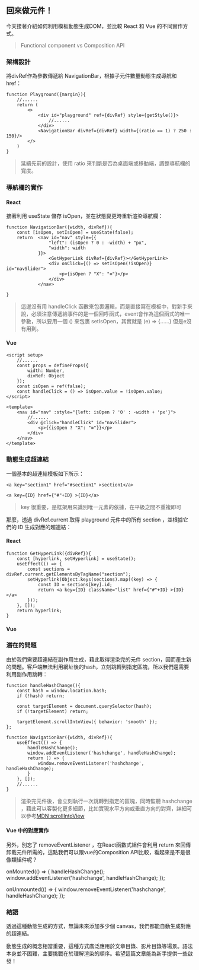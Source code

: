 ## 回來做元件！

今天接著介紹如何利用模板動態生成DOM，並比較 React 和 Vue 的不同實作方式。
> Functional component vs Composition API

### 架構設計
將divRef作為參數傳遞給 NavigationBar，根據子元件數量動態生成導航和 href：
```
function Playground({margin}){
    //......
    return (
        <>
            <div id="playground" ref={divRef} style={getStyle()}>
                //......
            </div>
            <NavigationBar divRef={divRef} width={(ratio == 1) ? 250 : 150}/>
        </>
    )
}
```
> 延續先前的設計，使用 ratio 來判斷是否為桌面端或移動端，調整導航欄的寬度。

### 導航欄的實作

#### React
接著利用 useState 儲存 isOpen，並在狀態變更時重新渲染導航欄：
```
function NavigationBar({width, divRef}){
    const [isOpen, setIsOpen] = useState(false);
    return  <nav id="nav" style={{
                "left": (isOpen ? 0 : -width) + "px",
                "width": width
            }}>
                <GetHyperLink divRef={divRef}></GetHyperLink>
                <div onClick={() => setIsOpen(!isOpen)} id="navSlider">
                    <p>{isOpen ? "X": "≡"}</p>
                </div>
            </nav>

}
```
> 這邊沒有用 handleClick 函數來包裹邏輯，而是直接寫在模板中，對新手來說，必須注意傳遞給事件的是一個回呼函式，event會作為這個函式的唯一參數，所以要用一個 () 來包裹 setIsOpen，其實就是 (e) => {......} 但是e沒有用到。

#### Vue
```
<script setup>
    //......
    const props = defineProps({
        width: Number,
        divRef: Object
    });
    const isOpen = ref(false);
    const handleClick = () => isOpen.value = !isOpen.value;
</script>

<template>
    <nav id="nav" :style="{left: isOpen ? '0' : -width + 'px'}">
        //......
        <div @click="handleClick" id="navSlider">
            <p>{{isOpen ? "X": "≡"}}</p>
        </div>
    </nav>
</template>
```

### 動態生成超連結
一個基本的超連結模板如下所示：
```
<a key="section1" href="#section1" >section1</a>

<a key={ID} href={"#"+ID} >{ID}</a>
```
> key 很重要，是框架用來識別唯一元素的依據，在平級之間不重複即可

那麼，透過 divRef.current 取得 playground 元件中的所有 section ，並根據它們的 ID 生成對應的超連結：

#### React
```
function GetHyperLink({divRef}){
    const [hyperlink, setHyperlink] = useState();
    useEffect(() => {
        const sections = divRef.current.getElementsByTagName("section");
        setHyperlink(Object.keys(sections).map((key) => {
            const ID = sections[key].id;
            return <a key={ID} className="list" href={"#"+ID} >{ID}</a>
        }));
    }, []);
    return hyperlink;
}
```

#### Vue


### 潛在的問題
由於我們需要超連結在副作用生成，藉此取得渲染完的元件 section，因而產生新的問題。客戶端無法利用網址後的hash，立刻跳轉到指定區塊，所以我們還需要利用副作用跳轉：
```
function handleHashChange(){
    const hash = window.location.hash;
    if (!hash) return;

    const targetElement = document.querySelector(hash);
    if (!targetElement) return;

    targetElement.scrollIntoView({ behavior: 'smooth' });
};

function NavigationBar({width, divRef}){
    useEffect(() => {
        handleHashChange();
        window.addEventListener('hashchange', handleHashChange);
        return () => {
            window.removeEventListener('hashchange', handleHashChange);
        }
    }, []);
    //......
}
```
> 渲染完元件後，會立刻執行一次跳轉到指定的區塊，同時監聽 hashchange ，藉此可以客製化更多細節，比如實現水平方向或垂直方向的對齊，詳細可以參考[MDN scrollIntoView](https://developer.mozilla.org/zh-CN/docs/Web/API/Element/scrollIntoView)

#### Vue 中的對應實作
另外，別忘了 removeEventListener ，在React函數式組件會利用 return 來回傳卸載元件所需的，這點我們可以跟vue的Composition API比較，看起來是不是很像類組件呢？

onMounted(() => {
    handleHashChange();
    window.addEventListener('hashchange', handleHashChange);
});

onUnmounted(() => {
    window.removeEventListener('hashchange', handleHashChange);
});

### 結語
透過這種動態生成的方式，無論未來添加多少個 canvas，我們都能自動生成對應的超連結。

動態生成的概念相當重要，這種方式廣泛應用於文章目錄、影片目錄等場景。語法本身並不困難，主要挑戰在於理解渲染的順序。希望這篇文章能為新手提供一些啟發！